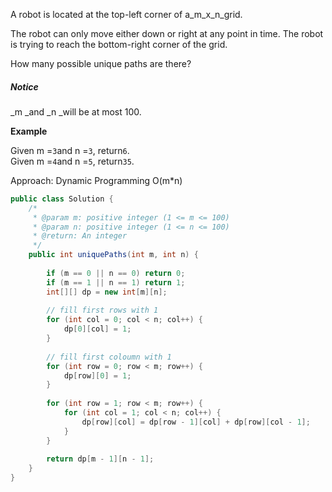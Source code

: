 A robot is located at the top-left corner of a_m_x_n_grid.

The robot can only move either down or right at any point in time. The robot is trying to reach the bottom-right corner of the grid.

How many possible unique paths are there?

##### Notice

_m _and _n _will be at most 100.

**Example**

Given m =`3`and n =`3`, return`6`.  
Given m =`4`and n =`5`, return`35`.

Approach: Dynamic Programming O\(m\*n\)

```java
public class Solution {
    /*
     * @param m: positive integer (1 <= m <= 100)
     * @param n: positive integer (1 <= n <= 100)
     * @return: An integer
     */
    public int uniquePaths(int m, int n) {
        
        if (m == 0 || n == 0) return 0;
        if (m == 1 || n == 1) return 1;
        int[][] dp = new int[m][n];
        
        // fill first rows with 1
        for (int col = 0; col < n; col++) {
            dp[0][col] = 1; 
        }
        
        // fill first coloumn with 1
        for (int row = 0; row < m; row++) {
            dp[row][0] = 1; 
        }
        
        for (int row = 1; row < m; row++) {
            for (int col = 1; col < n; col++) {
                dp[row][col] = dp[row - 1][col] + dp[row][col - 1];
            }
        }
        
        return dp[m - 1][n - 1];
    }
}
```



